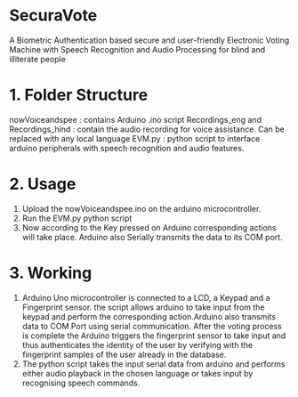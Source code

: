 # SecuraVote
A Biometric Authentication based secure and user-friendly Electronic Voting Machine with Speech Recognition and Audio Processing for blind and illiterate people


# 1. Folder Structure

nowVoiceandspee : contains Arduino .ino script 
Recordings_eng and Recordings_hind : contain the audio recording for voice assistance. Can be replaced with any local language
EVM.py : python script to interface arduino peripherals with speech recognition and audio features.

# 2. Usage

1. Upload the nowVoiceandspee.ino on the arduino microcontroller.
2. Run the EVM.py python script
3. Now according to the Key pressed on Arduino corresponding actions will take place. Arduino also Serially transmits the data to its COM port.

# 3. Working

1. Arduino Uno microcontroller is connected to a LCD, a Keypad and a Fingerprint sensor. the script allows arduino to take input from the keypad and perform the corresponding
   action.Arduino also transmits data to COM Port using serial communication. After the voting process is complete the Arduino triggers the fingerprint sensor to take input and
   thus authenticates the identity of the user by verifying with the fingerprint samples of the user already in the database.
2. The python script takes the input serial data from arduino and performs either audio playback in the chosen language or takes input by recognising speech commands.


